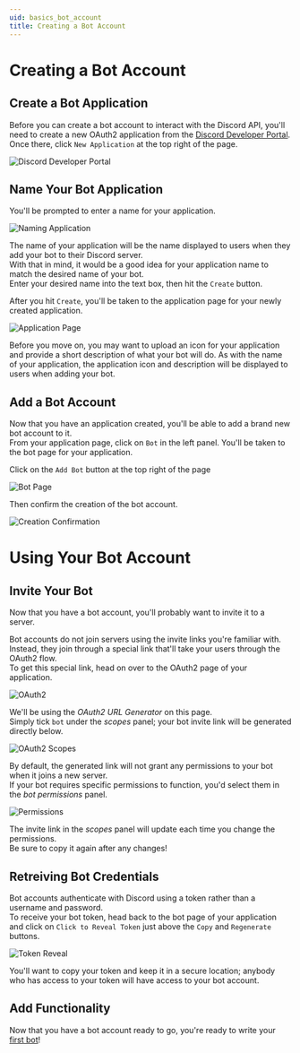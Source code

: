 ```yaml
---
uid: basics_bot_account
title: Creating a Bot Account
---
```


# Creating a Bot Account

## Create a Bot Application
Before you can create a bot account to interact with the Discord API, you'll need to create a new OAuth2 application from the [Discord Developer Portal](https://discord.com/developers/applications).
Once there, click `New Application` at the top right of the page.

![Discord Developer Portal](/images/01_01_new_app.png "New Application")

## Name Your Bot Application
You'll be prompted to enter a name for your application.<br/>

![Naming Application](/images/01_02_app_name.png "Naming Application")

The name of your application will be the name displayed to users when they add your bot to their Discord server.<br/>
With that in mind, it would be a good idea for your application name to match the desired name of your bot.<br/>
Enter your desired name into the text box, then hit the `Create` button.

After you hit `Create`, you'll be taken to the application page for your newly created application.

![Application Page](/images/01_03_app_page.png "Application Page")

Before you move on, you may want to upload an icon for your application and provide a short description of what your bot will do.
As with the name of your application, the application icon and description will be displayed to users when adding your bot.


## Add a Bot Account
Now that you have an application created, you'll be able to add a brand new bot account to it.<br/>
From your application page, click on `Bot` in the left panel. You'll be taken to the bot page for your application.

Click on the `Add Bot` button at the top right of the page

![Bot Page](/images/01_04_bot_page.png "Bot Page")

Then confirm the creation of the bot account.

![Creation Confirmation](/images/01_05_confirm_creation.png "Creation Confirmation")


# Using Your Bot Account

## Invite Your Bot
Now that you have a bot account, you'll probably want to invite it to a server. 

Bot accounts do not join servers using the invite links you're familiar with.<br/>
Instead, they join through a special link that'll take your users through the OAuth2 flow.<br/>
To get this special link, head on over to the OAuth2 page of your application.

![OAuth2](/images/01_06_oauth2.png "OAuth2 Page")

We'll be using the *OAuth2 URL Generator* on this page.<br/>
Simply tick `bot` under the *scopes* panel; your bot invite link will be generated directly below.

![OAuth2 Scopes](/images/01_07_scopes.png "OAuth2 Scopes")

By default, the generated link will not grant any permissions to your bot when it joins a new server.<br/>
If your bot requires specific permissions to function, you'd select them in the *bot permissions* panel.

![Permissions](/images/01_08_permissions.png "Permissions Panel")

The invite link in the *scopes* panel will update each time you change the permissions.<br/>
Be sure to copy it again after any changes!

## Retreiving Bot Credentials
Bot accounts authenticate with Discord using a token rather than a username and password.<br/>
To receive your bot token, head back to the bot page of your application and click on `Click to Reveal Token` just above the `Copy` and `Regenerate` buttons.

![Token Reveal](/images/01_09_reveal_token.png "Token Reveal")

You'll want to copy your token and keep it in a secure location; anybody who has access to your token will have access to your bot account.

## Add Functionality
Now that you have a bot account ready to go, you're ready to write your [first bot](xref:basics_first_bot)!